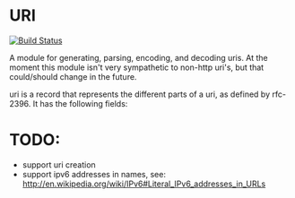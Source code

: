 URI
===

[![Build Status](https://travis-ci.org/erlware/uri.png)](https://travis-ci.org/erlware/uri)

A module for generating, parsing, encoding, and decoding uris.
At the moment this module isn't very sympathetic to non-http
uri's, but that could/should change in the future.

uri is a record that represents the different parts of a uri,
as defined by rfc-2396. It has the following fields:

# TODO:
+ support uri creation
+ support ipv6 addresses in names, see:
  http://en.wikipedia.org/wiki/IPv6#Literal_IPv6_addresses_in_URLs
